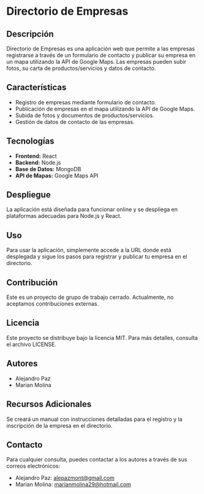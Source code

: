 # Directorio de Empresas

## Descripción

Directorio de Empresas es una aplicación web que permite a las empresas registrarse a través de un formulario de contacto y publicar su empresa en un mapa utilizando la API de Google Maps. Las empresas pueden subir fotos, su carta de productos/servicios y datos de contacto.

## Características

- Registro de empresas mediante formulario de contacto.
- Publicación de empresas en el mapa utilizando la API de Google Maps.
- Subida de fotos y documentos de productos/servicios.
- Gestión de datos de contacto de las empresas.

## Tecnologías

- **Frontend:** React
- **Backend:** Node.js
- **Base de Datos:** MongoDB
- **API de Mapas:** Google Maps API

## Despliegue

La aplicación está diseñada para funcionar online y se despliega en plataformas adecuadas para Node.js y React.

## Uso

Para usar la aplicación, simplemente accede a la URL donde está desplegada y sigue los pasos para registrar y publicar tu empresa en el directorio. 

## Contribución

Este es un proyecto de grupo de trabajo cerrado. Actualmente, no aceptamos contribuciones externas.

## Licencia

Este proyecto se distribuye bajo la licencia MIT. Para más detalles, consulta el archivo LICENSE.

## Autores

- Alejandro Paz
- Marian Molina

## Recursos Adicionales

Se creará un manual con instrucciones detalladas para el registro y la inscripción de la empresa en el directorio. 

## Contacto

Para cualquier consulta, puedes contactar a los autores a través de sus correos electrónicos:

- Alejandro Paz: alepazmont@gmail.com
- Marian Molina: marianmolina29@hotmail.com

